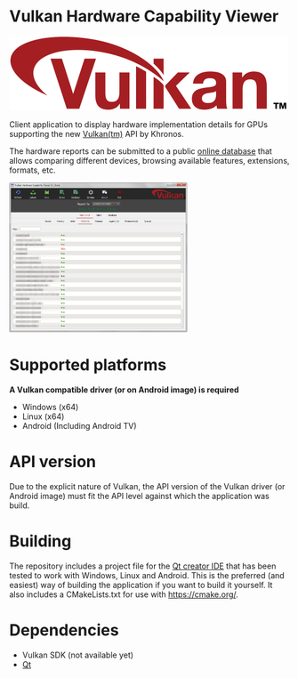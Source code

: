 # Vulkan Hardware Capability Viewer

![Vulkan Logo](./images/vulkanlogo.png)

Client application to display hardware implementation details for GPUs supporting the new [Vulkan(tm)](https://www.khronos.org/vulkan]) API by Khronos.

The hardware reports can be submitted to a public [online database](http://vulkan.gpuinfo.org/) that allows comparing different devices, browsing available features, extensions, formats, etc.

<img src="/images/screen01.png" width="320px">

# Supported platforms
**A Vulkan compatible driver (or on Android image) is required**
- Windows (x64)
- Linux (x64)
- Android (Including Android TV)

# API version
Due to the explicit nature of Vulkan, the API version of the Vulkan driver (or Android image) must fit the API level against which the application was build.

# Building
The repository includes a project file for the [Qt creator IDE](http://www.qt.io/ide/) that has been tested to work with Windows, Linux and Android. This is the preferred (and easiest) way of building the application if you want to build it yourself.
It also includes a CMakeLists.txt for use with https://cmake.org/.


# Dependencies
- Vulkan SDK (not available yet)
- [Qt](https://qt-project.org/)
